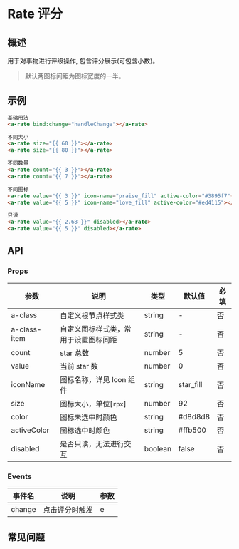 # Rate 评分

## 概述

用于对事物进行评级操作, 包含评分展示(可包含小数)。

> 默认两图标间距为图标宽度的一半。

## 示例

```html
基础用法
<a-rate bind:change="handleChange"></a-rate>

不同大小
<a-rate size="{{ 60 }}"></a-rate>
<a-rate size="{{ 80 }}"></a-rate>

不同数量
<a-rate count="{{ 3 }}"></a-rate>
<a-rate count="{{ 7 }}"></a-rate>

不同图标
<a-rate value="{{ 3 }}" icon-name="praise_fill" active-color="#3895f7"></a-rate>
<a-rate value="{{ 5 }}" icon-name="love_fill" active-color="#ed4115"></a-rate>

只读
<a-rate value="{{ 2.68 }}" disabled></a-rate>
<a-rate value="{{ 5 }}" disabled></a-rate>
```

## API

### Props

| 参数         | 说明                                 | 类型    | 默认值    | 必填 |
| ------------ | ------------------------------------ | ------- | --------- | ---- |
| a-class      | 自定义根节点样式类                   | string  | -         | 否   |
| a-class-item | 自定义图标样式类，常用于设置图标间距 | string  | -         | 否   |
| count        | star 总数                            | number  | 5         | 否   |
| value        | 当前 star 数                         | number  | 0         | 否   |
| iconName     | 图标名称，详见 Icon 组件             | string  | star_fill | 否   |
| size         | 图标大小，单位[`rpx`]                | number  | 92        | 否   |
| color        | 图标未选中时颜色                     | string  | #d8d8d8   | 否   |
| activeColor  | 图标选中时颜色                       | string  | #ffb500   | 否   |
| disabled     | 是否只读，无法进行交互               | boolean | false     | 否   |

### Events

| 事件名 | 说明           | 参数 |
| ------ | -------------- | ---- |
| change | 点击评分时触发 | e    |

## 常见问题
